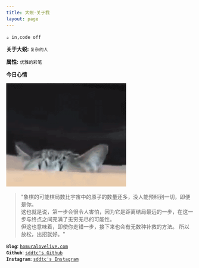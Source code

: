 ```yaml
---
title: 大蜕-关于我
layout: page
---
```



`☕️ in,code off`

**关于大蜕:**  `复杂的人`  

**属性:**  `优雅的彩笔`  

**今日心情**    

![Sddtc-Today](/media/img/soul/yiya.gif)

> "象棋的可能棋局数比宇宙中的原子的数量还多，没人能预料到一切，即便是你。  
这也就是说，第一步会很令人害怕，因为它是距离结局最远的一步，在这一步与终点之间充满了无穷无尽的可能性。  
但这也意味着，即使你走错一步，接下来也会有无数种补救的方法。
所以放松，出招就好。"

**`Blog`**:      [`homuralovelive.com`](https://homuralovelive.com)  
**`Github`**:    [`sddtc's Github`](https://github.com/sddtc)  
**`Instagram`**: [`sddtc's Instagram`](https://www.instagram.com/sddtc_ch)  
